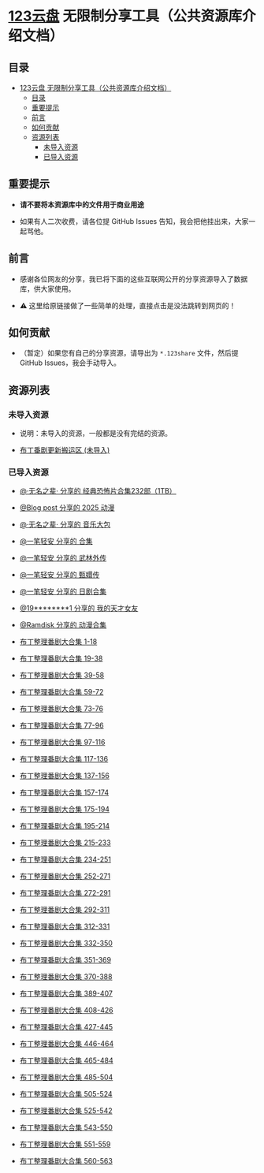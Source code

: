 # [123云盘](https://www.123pan.com) 无限制分享工具（公共资源库介绍文档）

## 目录

- [123云盘 无限制分享工具（公共资源库介绍文档）](#123云盘-无限制分享工具公共资源库介绍文档)
  - [目录](#目录)
  - [重要提示](#重要提示)
  - [前言](#前言)
  - [如何贡献](#如何贡献)
  - [资源列表](#资源列表)
    - [未导入资源](#未导入资源)
    - [已导入资源](#已导入资源)

## 重要提示

- **请不要将本资源库中的文件用于商业用途**

- 如果有人二次收费，请各位提 GitHub Issues 告知，我会把他挂出来，大家一起骂他。

## 前言

- 感谢各位网友的分享，我已将下面的这些互联网公开的分享资源导入了数据库，供大家使用。

- ⚠️ 这里给原链接做了一些简单的处理，直接点击是没法跳转到网页的！

## 如何贡献

- （暂定）如果您有自己的分享资源，请导出为 `*.123share` 文件，然后提 GitHub Issues，我会手动导入。

## 资源列表

### 未导入资源

- 说明：未导入的资源，一般都是没有完结的资源。

- [布丁番剧更新搬运区 (未导入)](https://www点123912点com/s/lyn8Vv-Xqmod?提取码:BDCR)

### 已导入资源

- [@·无名之辈· 分享的 经典恐怖片合集232部（1TB）](https://www点123684点com/s/oec7Vv-FvYWh?提取码:ZY4K)

- [@Blog post 分享的 2025 动漫](https://www点123865点com/s/u9izjv-rguWv)

- [@·无名之辈· 分享的 音乐大包](https://www点123684点com/s/oec7Vv-4bFWh)

- [@一笔轻安 分享的 合集](https://www点123865点com/s/gD58Vv-PFmHh)

- [@一笔轻安 分享的 武林外传](https://www点123865点com/s/gD58Vv-zFmHh)

- [@一笔轻安 分享的 甄嬛传](https://www点123865点com/s/gD58Vv-qFmHh)

- [@一笔轻安 分享的 日剧合集](https://www点123865点com/s/gD58Vv-xYmHh)

- [@19********1 分享的 我的天才女友](https://www点123912点com/s/f8NnTd-3L8Ed?提取码:4SI0)

- [@Ramdisk 分享的 动漫合集](https://www点123684点com/s/3mrrVv-pZpJv)

- [布丁整理番剧大合集 1-18](https://www点123912点com/s/lyn8Vv-Qcmod?提取码:BDCR)

- [布丁整理番剧大合集 19-38](https://www点123912点com/s/lyn8Vv-kcmod?提取码:BDCR)

- [布丁整理番剧大合集 39-58](https://www点123912点com/s/lyn8Vv-ocmod?提取码:BDCR)

- [布丁整理番剧大合集 59-72](https://www点123912点com/s/lyn8Vv-1cmod?提取码:BDCR)

- [布丁整理番剧大合集 73-76](https://www点123912点com/s/lyn8Vv-4cmod?提取码:BDCR)

- [布丁整理番剧大合集 77-96](https://www点123912点com/s/lyn8Vv-xcmod?提取码:BDCR)

- [布丁整理番剧大合集 97-116](https://www点123912点com/s/lyn8Vv-pcmod?提取码:BDCR)

- [布丁整理番剧大合集 117-136](https://www点123912点com/s/lyn8Vv-fcmod?提取码:BDCR)

- [布丁整理番剧大合集 137-156](https://www点123912点com/s/lyn8Vv-acmod?提取码:BDCR)

- [布丁整理番剧大合集 157-174](https://www点123912点com/s/lyn8Vv-Mcmod?提取码:BDCR)

- [布丁整理番剧大合集 175-194](https://www点123912点com/s/lyn8Vv-wcmod?提取码:BDCR)

- [布丁整理番剧大合集 195-214](https://www点123912点com/s/lyn8Vv-gcmod?提取码:BDCR)

- [布丁整理番剧大合集 215-233](https://www点123865点com/s/lyn8Vv-Fcmod?提取码:BDCR)

- [布丁整理番剧大合集 234-251](https://www点123912点com/s/lyn8Vv-Gcmod?提取码:BDCR)

- [布丁整理番剧大合集 252-271](https://www点123912点com/s/lyn8Vv-Pcmod?提取码:BDCR)

- [布丁整理番剧大合集 272-291](https://www点123912点com/s/lyn8Vv-ncmod?提取码:BDCR)

- [布丁整理番剧大合集 292-311](https://www点123912点com/s/lyn8Vv-scmod?提取码:BDCR)

- [布丁整理番剧大合集 312-331](https://www点123912点com/s/lyn8Vv-Wcmod?提取码:BDCR)

- [布丁整理番剧大合集 332-350](https://www点123912点com/s/lyn8Vv-Ccmod?提取码:BDCR)

- [布丁整理番剧大合集 351-369](https://www点123912点com/s/lyn8Vv-Ncmod?提取码:BDCR)

- [布丁整理番剧大合集 370-388](https://www点123912点com/s/lyn8Vv-Rcmod?提取码:BDCR)

- [布丁整理番剧大合集 389-407](https://www点123912点com/s/lyn8Vv-Dcmod?提取码:BDCR)

- [布丁整理番剧大合集 408-426](https://www点123912点com/s/lyn8Vv-8cmod?提取码:BDCR)

- [布丁整理番剧大合集 427-445](https://www点123912点com/s/lyn8Vv-Kcmod?提取码:BDCR)

- [布丁整理番剧大合集 446-464](https://www点123912点com/s/lyn8Vv-ucmod?提取码:BDCR)

- [布丁整理番剧大合集 465-484](https://www点123912点com/s/lyn8Vv-Ucmod?提取码:BDCR)

- [布丁整理番剧大合集 485-504](https://www点123912点com/s/lyn8Vv-Scmod?提取码:BDCR)

- [布丁整理番剧大合集 505-524](https://www点123912点com/s/lyn8Vv-lcmod?提取码:BDCR)

- [布丁整理番剧大合集 525-542](https://www点123912点com/s/lyn8Vv-7cmod?提取码:BDCR)

- [布丁整理番剧大合集 543-550](https://www点123912点com/s/lyn8Vv-cemod?提取码:BDCR)

- [布丁整理番剧大合集 551-559](https://www点123912点com/s/lyn8Vv-Ntmod?提取码:BDCR)

- [布丁整理番剧大合集 560-563](https://www点123912点com/s/lyn8Vv-Qjmod?提取码:BDCR)
